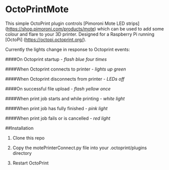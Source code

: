 # OctoPrintMote

This simple OctoPrint plugin controls [Pimoroni Mote LED strips] (https://shop.pimoroni.com/products/mote) which can be used to add some colour and flare to your 3D printer. Designed for a Raspberry Pi running [OctoPi] (https://octopi.octoprint.org/).

Currently the lights change in response to Octoprint events:

####On Octoprint startup - *flash blue four times*

####When Octoprint connects to printer - *lights up green*

####When Octoprint disconnects from printer - *LEDs off*

####On successful file upload - *flash yellow once*

####When print job starts and while printing - *white light*

####When print job has fully finished - *pink light*

####When print job fails or is cancelled - *red light*

##Installation

1) Clone this repo

2) Copy the motePrinterConnect.py file into your .octoprint/plugins directory

3) Restart OctoPrint